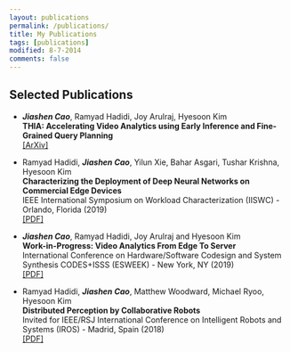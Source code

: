 ```yaml
---
layout: publications
permalink: /publications/
title: My Publications
tags: [publications]
modified: 8-7-2014
comments: false
---
```

## Selected Publications
  * ***Jiashen Cao***, Ramyad Hadidi, Joy Arulraj, Hyesoon Kim  
  __THIA: Accelerating Video Analytics using Early Inference and Fine-Grained Query Planning__   
  [[ArXiv]](https://arxiv.org/abs/2102.08481)
  
  * Ramyad Hadidi, ***Jiashen Cao***, Yilun Xie, Bahar Asgari, Tushar Krishna, Hyesoon Kim   
  __Characterizing the Deployment of Deep Neural Networks on Commercial Edge Devices__   
  IEEE International Symposium on Workload Characterization (IISWC) - Orlando, Florida (2019)  
  [[PDF]](files/IISWC-2019.pdf)

  * ***Jiashen Cao***, Ramyad Hadidi, Joy Arulraj and Hyesoon Kim   
  __Work-in-Progress: Video Analytics From Edge To Server__   
  International Conference on Hardware/Software Codesign and System Synthesis CODES+ISSS (ESWEEK) - New York, NY (2019)  
  [[PDF]](files/ESWEEK-2019.pdf)

  * Ramyad Hadidi, ***Jiashen Cao***, Matthew Woodward, Michael Ryoo, Hyesoon Kim  
  __Distributed Perception by Collaborative Robots__    
  Invited for IEEE/RSJ International Conference on Intelligent Robots and Systems (IROS) - Madrid, Spain (2018)  
  [[PDF]](files/IROS-2018.pdf)
